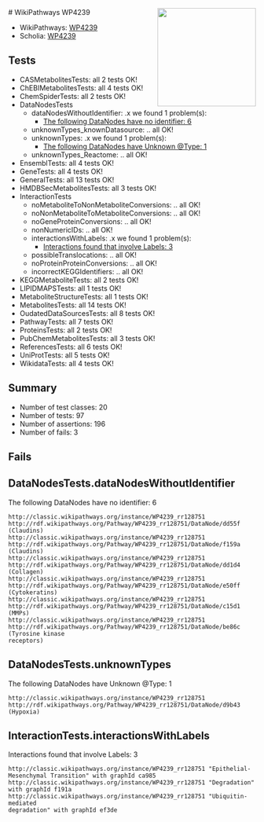 <img style="float: right; width: 200px" src="https://upload.wikimedia.org/wikipedia/commons/thumb/8/83/Wplogo_with_text_500.png/640px-Wplogo_with_text_500.png" />
# WikiPathways WP4239

* WikiPathways: [WP4239](https://wikipathways.org/pathways/WP4239)
* Scholia: [WP4239](https://scholia.toolforge.org/wikipathways/WP4239)
## Tests
* CASMetabolitesTests: all 2 tests OK!
* ChEBIMetabolitesTests: all 4 tests OK!
* ChemSpiderTests: all 2 tests OK!
* DataNodesTests
    * dataNodesWithoutIdentifier: .x we found 1 problem(s):
        * [The following DataNodes have no identifier: 6](#d2d32fa5)
    * unknownTypes_knownDatasource: .. all OK!
    * unknownTypes: .x we found 1 problem(s):
        * [The following DataNodes have Unknown @Type: 1](#839973df)
    * unknownTypes_Reactome: .. all OK!
* EnsemblTests: all 4 tests OK!
* GeneTests: all 4 tests OK!
* GeneralTests: all 13 tests OK!
* HMDBSecMetabolitesTests: all 3 tests OK!
* InteractionTests
    * noMetaboliteToNonMetaboliteConversions: .. all OK!
    * noNonMetaboliteToMetaboliteConversions: .. all OK!
    * noGeneProteinConversions: .. all OK!
    * nonNumericIDs: .. all OK!
    * interactionsWithLabels: .x we found 1 problem(s):
        * [Interactions found that involve Labels: 3](#630d267a)
    * possibleTranslocations: .. all OK!
    * noProteinProteinConversions: .. all OK!
    * incorrectKEGGIdentifiers: .. all OK!
* KEGGMetaboliteTests: all 2 tests OK!
* LIPIDMAPSTests: all 1 tests OK!
* MetaboliteStructureTests: all 1 tests OK!
* MetabolitesTests: all 14 tests OK!
* OudatedDataSourcesTests: all 8 tests OK!
* PathwayTests: all 7 tests OK!
* ProteinsTests: all 2 tests OK!
* PubChemMetabolitesTests: all 3 tests OK!
* ReferencesTests: all 6 tests OK!
* UniProtTests: all 5 tests OK!
* WikidataTests: all 4 tests OK!


## Summary

* Number of test classes: 20
* Number of tests: 97
* Number of assertions: 196
* Number of fails: 3

## Fails

<a name="d2d32fa5" />

## DataNodesTests.dataNodesWithoutIdentifier

The following DataNodes have no identifier: 6
```
http://classic.wikipathways.org/instance/WP4239_rr128751 http://rdf.wikipathways.org/Pathway/WP4239_rr128751/DataNode/dd55f (Claudins)
http://classic.wikipathways.org/instance/WP4239_rr128751 http://rdf.wikipathways.org/Pathway/WP4239_rr128751/DataNode/f159a (Claudins)
http://classic.wikipathways.org/instance/WP4239_rr128751 http://rdf.wikipathways.org/Pathway/WP4239_rr128751/DataNode/dd1d4 (Collagen)
http://classic.wikipathways.org/instance/WP4239_rr128751 http://rdf.wikipathways.org/Pathway/WP4239_rr128751/DataNode/e50ff (Cytokeratins)
http://classic.wikipathways.org/instance/WP4239_rr128751 http://rdf.wikipathways.org/Pathway/WP4239_rr128751/DataNode/c15d1 (MMPs)
http://classic.wikipathways.org/instance/WP4239_rr128751 http://rdf.wikipathways.org/Pathway/WP4239_rr128751/DataNode/be86c (Tyrosine kinase 
receptors)
```

<a name="839973df" />

## DataNodesTests.unknownTypes

The following DataNodes have Unknown @Type: 1
```
http://classic.wikipathways.org/instance/WP4239_rr128751 http://rdf.wikipathways.org/Pathway/WP4239_rr128751/DataNode/d9b43 (Hypoxia)
```

<a name="630d267a" />

## InteractionTests.interactionsWithLabels

Interactions found that involve Labels: 3
```
http://classic.wikipathways.org/instance/WP4239_rr128751 "Epithelial-Mesenchymal Transition" with graphId ca985
http://classic.wikipathways.org/instance/WP4239_rr128751 "Degradation" with graphId f191a
http://classic.wikipathways.org/instance/WP4239_rr128751 "Ubiquitin-mediated
degradation" with graphId ef3de
```


